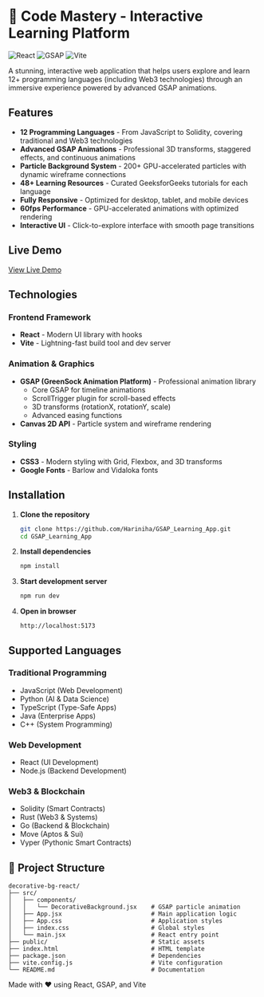 # 🎨 Code Mastery - Interactive Learning Platform

![React](https://img.shields.io/badge/React-18.x-61dafb?style=for-the-badge&logo=react)
![GSAP](https://img.shields.io/badge/GSAP-3.x-88CE02?style=for-the-badge&logo=greensock)
![Vite](https://img.shields.io/badge/Vite-5.x-646CFF?style=for-the-badge&logo=vite)

A stunning, interactive web application that helps users explore and learn 12+ programming languages (including Web3 technologies) through an immersive experience powered by advanced GSAP animations.

## Features

- **12 Programming Languages** - From JavaScript to Solidity, covering traditional and Web3 technologies
- **Advanced GSAP Animations** - Professional 3D transforms, staggered effects, and continuous animations
- **Particle Background System** - 200+ GPU-accelerated particles with dynamic wireframe connections
- **48+ Learning Resources** - Curated GeeksforGeeks tutorials for each language
- **Fully Responsive** - Optimized for desktop, tablet, and mobile devices
- **60fps Performance** - GPU-accelerated animations with optimized rendering
- **Interactive UI** - Click-to-explore interface with smooth page transitions

## Live Demo

[View Live Demo](#) <!-- Add your deployment URL here -->



## Technologies

### Frontend Framework
- **React** - Modern UI library with hooks
- **Vite** - Lightning-fast build tool and dev server

### Animation & Graphics
- **GSAP (GreenSock Animation Platform)** - Professional animation library
  - Core GSAP for timeline animations
  - ScrollTrigger plugin for scroll-based effects
  - 3D transforms (rotationX, rotationY, scale)
  - Advanced easing functions
- **Canvas 2D API** - Particle system and wireframe rendering

### Styling
- **CSS3** - Modern styling with Grid, Flexbox, and 3D transforms
- **Google Fonts** - Barlow and Vidaloka fonts

##  Installation

1. **Clone the repository**
   ```bash
   git clone https://github.com/Hariniha/GSAP_Learning_App.git
   cd GSAP_Learning_App
   ```

2. **Install dependencies**
   ```bash
   npm install
   ```

3. **Start development server**
   ```bash
   npm run dev
   ```

4. **Open in browser**
   ```
   http://localhost:5173
   ```


##  Supported Languages

### Traditional Programming
- JavaScript (Web Development)
- Python (AI & Data Science)
- TypeScript (Type-Safe Apps)
- Java (Enterprise Apps)
- C++ (System Programming)

### Web Development
- React (UI Development)
- Node.js (Backend Development)

### Web3 & Blockchain
- Solidity (Smart Contracts)
- Rust (Web3 & Systems)
- Go (Backend & Blockchain)
- Move (Aptos & Sui)
- Vyper (Pythonic Smart Contracts)

## 📁 Project Structure

```
decorative-bg-react/
├── src/
│   ├── components/
│   │   └── DecorativeBackground.jsx    # GSAP particle animation
│   ├── App.jsx                         # Main application logic
│   ├── App.css                         # Application styles
│   ├── index.css                       # Global styles
│   └── main.jsx                        # React entry point
├── public/                             # Static assets
├── index.html                          # HTML template
├── package.json                        # Dependencies
├── vite.config.js                      # Vite configuration
└── README.md                           # Documentation
```


Made with ❤️ using React, GSAP, and Vite
